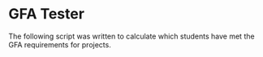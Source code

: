# GFA Tester

The following script was written to calculate which students have met the GFA requirements for projects.
